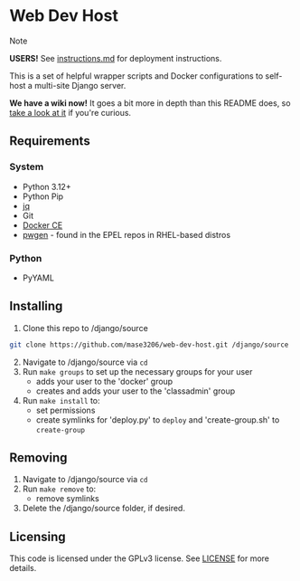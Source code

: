 # Web Dev Host

> [!NOTE]
> **USERS!** See [instructions.md](docs/instructions.md) for deployment instructions.

This is a set of helpful wrapper scripts and Docker configurations to self-host a multi-site Django server.

**We have a wiki now!** It goes a bit more in depth than this README does, so [take a look at it](https://github.com/Mase3206/web-dev-host/wiki) if you're curious.

## Requirements
### System
- Python 3.12+
- Python Pip
- [jq](https://jqlang.github.io/jq/)
- Git
- [Docker CE](https://docs.docker.com/desktop/setup/install/linux/)
- [pwgen](https://pkgs.org/search/?q=pwgen) - found in the EPEL repos in RHEL-based distros

### Python
- PyYAML

## Installing

1. Clone this repo to /django/source
```bash
git clone https://github.com/mase3206/web-dev-host.git /django/source
```
2. Navigate to /django/source via `cd`
3. Run `make groups` to set up the necessary groups for your user
	- adds your user to the 'docker' group
	- creates and adds your user to the 'classadmin' group
4. Run `make install` to:
	- set permissions
	- create symlinks for 'deploy.py' to `deploy` and 'create-group.sh' to `create-group`


## Removing

1. Navigate to /django/source via `cd`
2. Run `make remove` to:
	- remove symlinks
3. Delete the /django/source folder, if desired.


## Licensing

This code is licensed under the GPLv3 license. See [LICENSE](./LICENSE) for more details.
